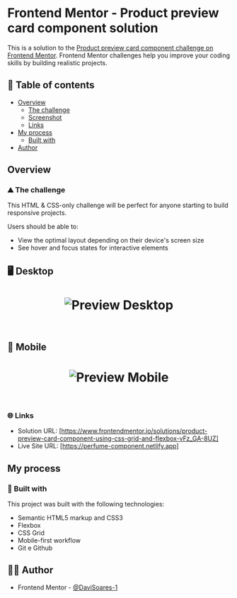 # Frontend Mentor - Product preview card component solution

This is a solution to the [Product preview card component challenge on Frontend Mentor](https://www.frontendmentor.io/challenges/product-preview-card-component-GO7UmttRfa). Frontend Mentor challenges help you improve your coding skills by building realistic projects.

## 📑 Table of contents

- [Overview](#overview)
  - [The challenge](#the-challenge)
  - [Screenshot](#screenshot)
  - [Links](#links)
- [My process](#my-process)
  - [Built with](#built-with)
- [Author](#author)

## Overview

### ⛰️ The challenge

This HTML & CSS-only challenge will be perfect for anyone starting to build responsive projects.

Users should be able to:

- View the optimal layout depending on their device's screen size
- See hover and focus states for interactive elements

## 🖥 Desktop

<h1 align="center">
    <img alt="Preview Desktop" title="Preview Desktop" src="https://github.com/DaviSoares-1/Frontend-Mentor--Challenges/blob/main/1%23Product-preview-card-component/screenshot.png" />
</h1>

<br>

## 📱 Mobile

<h1 align="center">
    <img alt="Preview Mobile" title="Preview Mobile" src="https://github.com/DaviSoares-1/Frontend-Mentor--Challenges/blob/main/1%23Product-preview-card-component/screenshot2.png" />
</h1>

<br>

### 🌐 Links

- Solution URL: [https://www.frontendmentor.io/solutions/product-preview-card-component-using-css-grid-and-flexbox-vFz_GA-8UZ]
- Live Site URL: [https://perfume-component.netlify.app]

## My process

### 🚀 Built with

This project was built with the following technologies:

- Semantic HTML5 markup and CSS3
- Flexbox
- CSS Grid
- Mobile-first workflow
- Git e Github

## 👨‍💻 Author

- Frontend Mentor - [@DaviSoares-1](https://www.frontendmentor.io/profile/DaviSoares-1)

